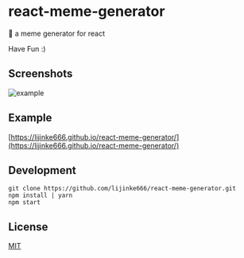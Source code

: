 # react-meme-generator
:boy: a meme generator for react

Have Fun :)

## Screenshots
![example](https://github.com/lijinke666/react-meme-generator/blob/master/assetsImg/example.gif)

## Example
[https://lijinke666.github.io/react-meme-generator/](https://lijinke666.github.io/react-meme-generator/)

## Development
```
git clone https://github.com/lijinke666/react-meme-generator.git
npm install | yarn
npm start
```

## License
[MIT](https://github.com/lijinke666/react-meme-generator/blob/master/LICENCE)
